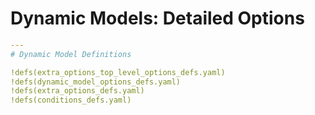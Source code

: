 # Dynamic Models: Detailed Options

```yaml
---
# Dynamic Model Definitions

!defs(extra_options_top_level_options_defs.yaml)
!defs(dynamic_model_options_defs.yaml)
!defs(extra_options_defs.yaml)
!defs(conditions_defs.yaml)
```

